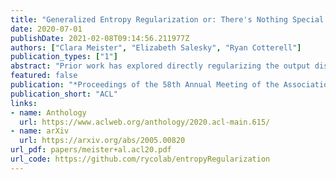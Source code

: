 ```yaml
---
title: "Generalized Entropy Regularization or: There's Nothing Special about Label Smoothing"
date: 2020-07-01
publishDate: 2021-02-08T09:14:56.211977Z
authors: ["Clara Meister", "Elizabeth Salesky", "Ryan Cotterell"]
publication_types: ["1"]
abstract: "Prior work has explored directly regularizing the output distributions of probabilistic models to alleviate peaky (i.e. over-confident) predictions, a common sign of overfitting. This class of techniques, of which label smoothing is one, has a connection to entropy regularization. Despite the consistent success of label smoothing across architectures and data sets in language generation tasks, two problems remain open: (1) there is little understanding of the underlying effects entropy regularizers have on models, and (2) the full space of entropy regularization techniques is largely unexplored. We introduce a parametric family of entropy regularizers, which includes label smoothing as a special case, and use it to gain a better understanding of the relationship between the entropy of a model and its performance on language generation tasks. We also find that variance in model performance can be explained largely by the resulting entropy of the model. Lastly, we find that label smoothing provably does not allow for sparsity in an output distribution, an undesirable property for language generation models, and therefore advise the use of other entropy regularization methods in its place. Our code is available online at https://github.com/rycolab/entropyRegularization."
featured: false
publication: "*Proceedings of the 58th Annual Meeting of the Association for Computational Linguistics*"
publication_short: "ACL"
links:
- name: Anthology
  url: https://www.aclweb.org/anthology/2020.acl-main.615/
- name: arXiv
  url: https://arxiv.org/abs/2005.00820
url_pdf: papers/meister+al.acl20.pdf
url_code: https://github.com/rycolab/entropyRegularization
---
```


